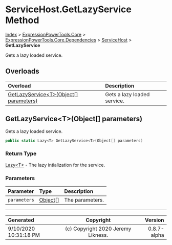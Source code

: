﻿# ServiceHost.GetLazyService Method

[Index](../index.md) > [ExpressionPowerTools.Core](ExpressionPowerTools.Core.a.md) > [ExpressionPowerTools.Core.Dependencies](ExpressionPowerTools.Core.Dependencies.n.md) > [ServiceHost](ExpressionPowerTools.Core.Dependencies.ServiceHost.cs.md) > **GetLazyService**

Gets a lazy loaded service.

## Overloads

| Overload | Description |
| :-- | :-- |
| [GetLazyService&lt;T>(Object[] parameters)](#getlazyservicetobject[]-parameters) | Gets a lazy loaded service. |
## GetLazyService&lt;T>(Object[] parameters)

Gets a lazy loaded service.

```csharp
public static Lazy<T> GetLazyService<T>(Object[] parameters)
```

### Return Type

 [Lazy&lt;T>](https://docs.microsoft.com/dotnet/api/system.lazy-1)  - The lazy intialization for the service.

### Parameters

| Parameter | Type | Description |
| :-- | :-- | :-- |
| `parameters` | [Object[]](https://docs.microsoft.com/dotnet/api/system.object) | The parameters. |



---

| Generated | Copyright | Version |
| :-- | :-: | --: |
| 9/10/2020 10:31:18 PM | (c) Copyright 2020 Jeremy Likness. | 0.8.7-alpha |
